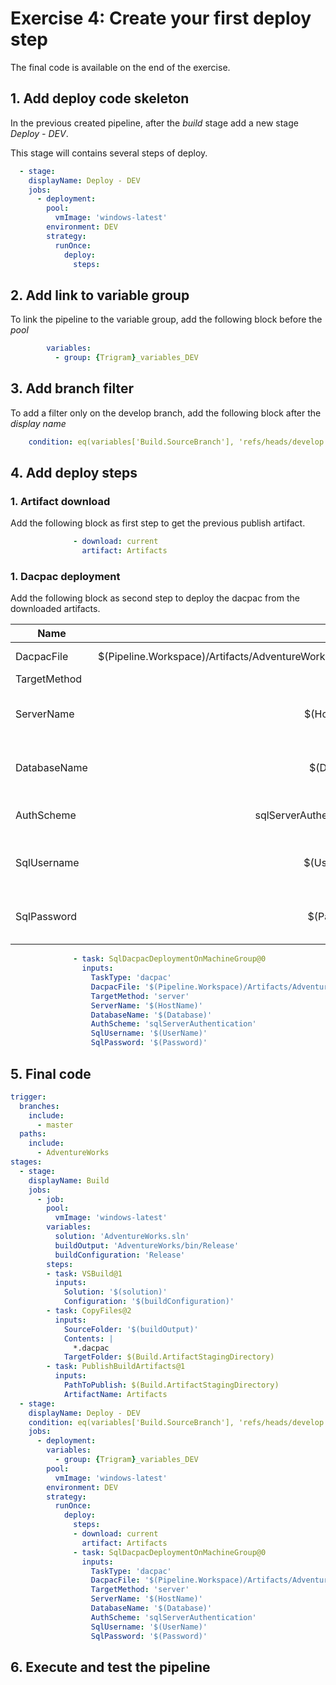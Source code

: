 # Exercise 4: Create your first deploy step
The final code is available on the end of the exercise.

## 1. Add deploy code skeleton
In the previous created pipeline, after the _build_ stage add a new stage _Deploy - DEV_.

This stage will contains several steps of deploy.

```yaml
  - stage: 
    displayName: Deploy - DEV
    jobs:
      - deployment:
        pool:
          vmImage: 'windows-latest'
        environment: DEV
        strategy:
          runOnce:
            deploy:
              steps:
```

## 2. Add link to variable group
To link the pipeline to the variable group, add the following block before the _pool_ 
```yaml
        variables:
          - group: {Trigram}_variables_DEV
```
## 3. Add branch filter
To add a filter only on the develop branch, add the following block after the _display name_ 

```yaml
    condition: eq(variables['Build.SourceBranch'], 'refs/heads/develop')
```

## 4. Add deploy steps

### 1. Artifact download
Add the following block as first step to get the previous publish artifact.
```yaml
              - download: current
                artifact: Artifacts
```
### 1. Dacpac deployment
Add the following block as second step to deploy the dacpac from the downloaded artifacts.

| Name          | Value                       | Comment                                      |
| --------------|----------------------------------------------------------:| ---------------------------------------------:|
| DacpacFile    | $(Pipeline.Workspace)/Artifacts/AdventureWorks.dacpac     | Path to the dacpac file                       |
| TargetMethod  | server                                                    |                                               |
| ServerName    | $(HostName)                                               | Hostname variable from the variable group     |
| DatabaseName  | $(Database)                                               | Database variable from the variable group     |
| AuthScheme    | sqlServerAuthentication                                   | Type of authentication used                   |  
| SqlUsername   | $(UserName)                                               | UserName variable from the variable group     |
| SqlPassword   | $(Password)                                               | Password variable from the variable group     |

```yaml
              - task: SqlDacpacDeploymentOnMachineGroup@0
                inputs:
                  TaskType: 'dacpac'
                  DacpacFile: '$(Pipeline.Workspace)/Artifacts/AdventureWorks.dacpac'
                  TargetMethod: 'server'
                  ServerName: '$(HostName)'
                  DatabaseName: '$(Database)'
                  AuthScheme: 'sqlServerAuthentication'
                  SqlUsername: '$(UserName)'
                  SqlPassword: '$(Password)'
```

## 5. Final code
```yaml
trigger:
  branches:
    include:
      - master
  paths:
    include:
      - AdventureWorks
stages:
  - stage: 
    displayName: Build
    jobs:
      - job: 
        pool:
          vmImage: 'windows-latest'
        variables:
          solution: 'AdventureWorks.sln'
          buildOutput: 'AdventureWorks/bin/Release'
          buildConfiguration: 'Release'
        steps:
        - task: VSBuild@1
          inputs:
            Solution: '$(solution)'
            Configuration: '$(buildConfiguration)'
        - task: CopyFiles@2
          inputs:
            SourceFolder: '$(buildOutput)'
            Contents: |
              *.dacpac
            TargetFolder: $(Build.ArtifactStagingDirectory)
        - task: PublishBuildArtifacts@1
          inputs:
            PathToPublish: $(Build.ArtifactStagingDirectory)
            ArtifactName: Artifacts
  - stage: 
    displayName: Deploy - DEV
    condition: eq(variables['Build.SourceBranch'], 'refs/heads/develop')
    jobs:
      - deployment:
        variables:
          - group: {Trigram}_variables_DEV
        pool:
          vmImage: 'windows-latest'
        environment: DEV
        strategy:
          runOnce:
            deploy:
              steps:
              - download: current
                artifact: Artifacts
              - task: SqlDacpacDeploymentOnMachineGroup@0
                inputs:
                  TaskType: 'dacpac'
                  DacpacFile: '$(Pipeline.Workspace)/Artifacts/AdventureWorks.dacpac'
                  TargetMethod: 'server'
                  ServerName: '$(HostName)'
                  DatabaseName: '$(Database)'
                  AuthScheme: 'sqlServerAuthentication'
                  SqlUsername: '$(UserName)'
                  SqlPassword: '$(Password)'
```

## 6. Execute and test the pipeline